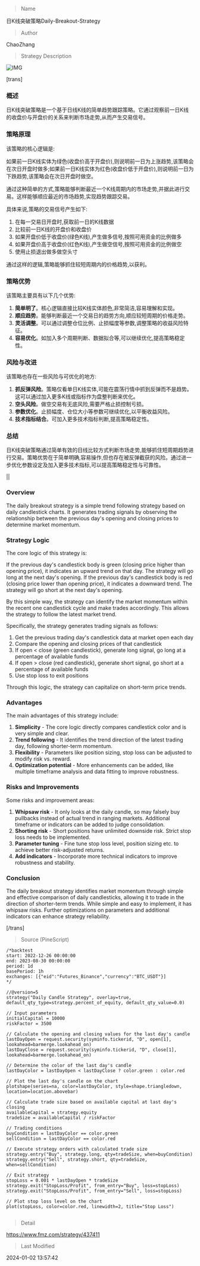 
> Name

日K线突破策略Daily-Breakout-Strategy

> Author

ChaoZhang

> Strategy Description

![IMG](https://www.fmz.com/upload/asset/16de630a330e35a2b5f.png)

[trans]

### 概述

日K线突破策略是一个基于日线K线的简单趋势跟踪策略。它通过观察前一日K线的收盘价与开盘价的关系来判断市场走势,从而产生交易信号。

### 策略原理

该策略的核心逻辑是:

如果前一日K线实体为绿色(收盘价高于开盘价),则说明前一日为上涨趋势,该策略会在次日开盘时做多;如果前一日K线实体为红色(收盘价低于开盘价),则说明前一日为下跌趋势,该策略会在次日开盘时做空。

通过这种简单的方式,策略能够判断最近一个K线周期内的市场走势,并据此进行交易。这样能够顺应最近的市场趋势,实现趋势跟踪交易。

具体来说,策略的交易信号产生如下:

1. 在每一交易日开盘时,获取前一日的K线数据
2. 比较前一日K线的开盘价和收盘价
3. 如果开盘价低于收盘价(绿色K线),产生做多信号,按照可用资金的比例做多
4. 如果开盘价高于收盘价(红色K线),产生做空信号,按照可用资金的比例做空
5. 使用止损退出做多做空头寸

通过这样的逻辑,策略能够抓住较短周期内的价格趋势,以获利。

### 策略优势

该策略主要具有以下几个优势:

1. **简单明了**。核心逻辑直接比较K线实体颜色,非常简洁,容易理解和实现。
2. **顺应趋势**。能够判断最近一个交易日的趋势方向,顺应较短周期的价格走势。
3. **灵活调整**。可以通过调整仓位比例、止损幅度等参数,调整策略的收益风险特征。
4. **容易优化**。如加入多个周期判断、数据拟合等,可以继续优化,提高策略稳定性。

### 风险与改进

该策略也存在一些风险与可优化的地方:  

1. **抓反弹风险**。策略仅看单日K线实体,可能在震荡行情中抓到反弹而不是趋势。这可以通过加入更多K线或指标作为盘整判断来优化。
2. **空头风险**。做空交易有无底风险,需要严格止损控制亏损。
3. **参数优化**。止损幅度、仓位大小等参数可继续优化,以平衡收益风险。
4. **技术指标结合**。可加入更多技术指标判断,提高策略稳定性。

### 总结

日K线突破策略通过简单有效的日线比较方式判断市场走势,能够抓住短周期趋势进行交易。策略优势在于简单明确,容易操作,但也存在被反弹截获的风险。通过进一步优化参数设定及加入更多技术指标,可以提高策略稳定性与可靠性。


||


### Overview

The daily breakout strategy is a simple trend following strategy based on daily candlestick charts. It generates trading signals by observing the relationship between the previous day's opening and closing prices to determine market momentum.  

### Strategy Logic  

The core logic of this strategy is:

If the previous day's candlestick body is green (closing price higher than opening price), it indicates an upward trend on that day. The strategy will go long at the next day's opening. If the previous day's candlestick body is red (closing price lower than opening price), it indicates a downward trend. The strategy will go short at the next day's opening.  

By this simple way, the strategy can identify the market momentum within the recent one candlestick cycle and make trades accordingly. This allows the strategy to follow the latest market trend.

Specifically, the strategy generates trading signals as follows:  

1. Get the previous trading day's candlestick data at market open each day  
2. Compare the opening and closing prices of that candlestick
3. If open < close (green candlestick), generate long signal, go long at a percentage of available funds  
4. If open > close (red candlestick), generate short signal, go short at a percentage of available funds
5. Use stop loss to exit positions  

Through this logic, the strategy can capitalize on short-term price trends.

### Advantages  

The main advantages of this strategy include:  

1. **Simplicity** - The core logic directly compares candlestick color and is very simple and clear.  
2. **Trend following** - It identifies the trend direction of the latest trading day, following shorter-term momentum. 
3. **Flexibility** - Parameters like position sizing, stop loss can be adjusted to modify risk vs. reward.  
4. **Optimization potential** - More enhancements can be added, like multiple timeframe analysis and data fitting to improve robustness.  

### Risks and Improvements

Some risks and improvement areas:

1. **Whipsaw risk** - It only looks at the daily candle, so may falsely buy pullbacks instead of actual trend in ranging markets. Additional timeframe or indicators can be added to judge consolidation.  
2. **Shorting risk** - Short positions have unlimited downside risk. Strict stop loss needs to be implemented.
3. **Parameter tuning** - Fine tune stop loss level, position sizing etc. to achieve better risk-adjusted returns.  
4. **Add indicators** - Incorporate more technical indicators to improve robustness and stability.

### Conclusion  

The daily breakout strategy identifies market momentum through simple and effective comparison of daily candlesticks, allowing it to trade in the direction of shorter-term trends. While simple and easy to implement, it has whipsaw risks. Further optimizations on parameters and additional indicators can enhance strategy reliability.

[/trans]



> Source (PineScript)

``` pinescript
/*backtest
start: 2022-12-26 00:00:00
end: 2023-08-30 00:00:00
period: 1d
basePeriod: 1h
exchanges: [{"eid":"Futures_Binance","currency":"BTC_USDT"}]
*/

//@version=5
strategy("Daily Candle Strategy", overlay=true, default_qty_type=strategy.percent_of_equity, default_qty_value=0.0)

// Input parameters
initialCapital = 10000
riskFactor = 3500

// Calculate the opening and closing values for the last day's candle
lastDayOpen = request.security(syminfo.tickerid, "D", open[1], lookahead=barmerge.lookahead_on)
lastDayClose = request.security(syminfo.tickerid, "D", close[1], lookahead=barmerge.lookahead_on)

// Determine the color of the last day's candle
lastDayColor = lastDayOpen < lastDayClose ? color.green : color.red

// Plot the last day's candle on the chart
plotshape(series=na, color=lastDayColor, style=shape.triangledown, location=location.abovebar)

// Calculate trade size based on available capital at last day's closing
availableCapital = strategy.equity
tradeSize = availableCapital / riskFactor

// Trading conditions
buyCondition = lastDayColor == color.green
sellCondition = lastDayColor == color.red

// Execute strategy orders with calculated trade size
strategy.entry("Buy", strategy.long, qty=tradeSize, when=buyCondition)
strategy.entry("Sell", strategy.short, qty=tradeSize, when=sellCondition)

// Exit strategy
stopLoss = 0.001 * lastDayOpen * tradeSize
strategy.exit("StopLoss/Profit", from_entry="Buy", loss=stopLoss)
strategy.exit("StopLoss/Profit", from_entry="Sell", loss=stopLoss)

// Plot stop loss level on the chart
plot(stopLoss, color=color.red, linewidth=2, title="Stop Loss")


```

> Detail

https://www.fmz.com/strategy/437411

> Last Modified

2024-01-02 13:57:42

